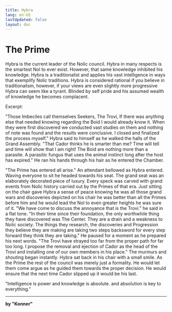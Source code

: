 ```yaml
---
title: Hybra
lang: en-US
lastUpdated: false
layout: doc
---
```

# The Prime

Hybra is the current leader of the Nolic council. Hybra in many respects is the smartest Nol to ever exist. However, that same knowledge inhibited his knowledge. Hybra is a traditionalist and applies his vast intelligence in ways that exemplify Nolic traditions. Hybra is considered rational if you believe in traditionalism, however, if your views are even slightly more progressive Hybra can seem like a tyrant. Blinded by self pride and his assumed wealth of knowledge he becomes complacent.

 Excerpt:

 "Those Imbeciles call themselves Seekers, The Trovi, If there was anything else that needed knowing regarding the Boid I would already know it. When they were first discovered we conducted vast studies on them and nothing of note was found and the results were conclusive. I closed and finalized the process myself." Hybra said to himself as he walked the halls of the Grand Assembly. "That Cador thinks he is smarter than me? Time will tell and time will show that I am right! The Boid are nothing more than a parasite. A parasitic fungus that uses the animal instinct long after the host has expired." He ran his hands through his hair as he entered the Chamber.  

"The Prime has entered all arise." An attendant bellowed as Hybra entered. Waving everyone to sit he headed towards his seat. The grand seat was an elaborately decorated piece of luxury. Every speck was carved with grand events from Nolic history carried out by the Primes of that era. Just sitting on the chair gave Hybra a sense of peace knowing he was all those grand wars and discoveries depicted on his chair he was better than all the Primes before him and he would lead the Nol to even greater heights he was sure of it. "We have come to discuss the annoyance that is the Trovi." he said in a flat tone. "In their time since their foundation, the only worthwhile thing they have discovered was The Center. They are a drain and a weakness to Nolic society. The things they research, the discoveries and Progression they believe they are making are taking two steps backsword for every step forward they think they are taking." He paused for a moment as he prepared his next words. "The Trovi have strayed too far from the proper path for far too long. I propose the removal and ejection of Cador as the head of the Trovi and installing one of our own members in his place." The murmurs and shouting began instantly. Hybra sat back in his chair with a small smile. As the Prime the rest of the council was merely just a formality. He would let them come argue as he guided them towards the proper decision. He would ensure that the next time Cador slipped up it would be his last. 



"Intelligence is power and knowledge is absolute. and absolution is key to everything."

___
**by "Konner"**